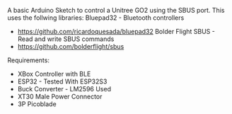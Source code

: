 A basic Arduino Sketch to control a Unitree GO2 using the SBUS port.
This uses the follwing libraries:
Bluepad32 - Bluetooth controllers
 - https://github.com/ricardoquesada/bluepad32
Bolder Flight SBUS - Read and write SBUS commands
 - https://github.com/bolderflight/sbus

Requirements:
- XBox Controller with BLE
- ESP32 - Tested With ESP32S3
- Buck Converter - LM2596 Used
- XT30 Male Power Connector
- 3P Picoblade
